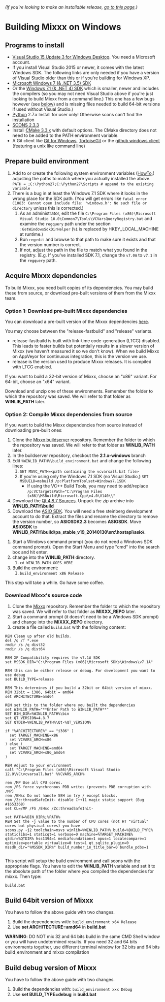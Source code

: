 *(If you're looking to make an installable release, [go to this
page](Build%20Windows%20installer).)*

# Building Mixxx on Windows

## Programs to install

  - [Visual Studio 15 Update 3 for Windows
    Desktop](http://www.visualstudio.com/downloads/download-visual-studio-vs).
    You need a Microsoft account.
  - If you install Visual Studio 2015 or newer, it comes with the latest
    Windows SDK. The following links are only needed if you have a
    version of Visual Studio older than this or if you're building for
    Windows XP.
  - [Microsoft Windows 7 (& .NET 3.5)
    SDK](http://www.microsoft.com/downloads/en/details.aspx?FamilyID=c17ba869-9671-4330-a63e-1fd44e0e2505&displaylang=en)
  - Or the [Windows 7.1 (& .NET 4)
    SDK](http://go.microsoft.com/fwlink/?LinkID=191420) which is
    smaller, newer and includes the compilers (so you may not need
    Visual Studio above if you're just looking to build Mixxx from a
    command line.) This one has a few bugs however (see
    [below](#Prepare-build-environment)) and is missing files needed to
    build 64-bit versions if used without Visual Studio.)
  - [Python](http://python.org/download/) 2.7.x Install for user only\!
    Otherwise scons can't find the installation
  - [SCONS 2.3.3](http://scons.org/pages/download.html)
  - Install [CMake 3.3.x](http://www.cmake.org/download) with default
    options. The CMake directory does not need to be added to the PATH
    environment variable.
  - A Git client like [Git for
    Windows](https://git-scm.com/download/win),
    [TortoiseGit](https://code.google.com/p/tortoisegit/) or the [github
    windows
    client](http://github-windows.s3.amazonaws.com/GitHubSetup.exe)
    (featuring a unix like command line)

## Prepare build environment

1.  Add to or create the following system environment variables
    ([HowTo](http://www.chem.gla.ac.uk/~louis/software/faq/q1.html),)
    adjusting the paths to match where you actually installed the above.
    `PATH = ;C:\Python27;C:\Python27\Scripts # append to the existing
    variable
    `
2.  There is a bug in at least the Windows 7.1 SDK where it looks in the
    wrong place for the SDK path. (You will get errors like `fatal error
    C1083: Cannot open include file: 'windows.h': No such file or
    directory` unless this is corrected.)
    1.  As an administrator, edit the file `C:\Program Files
        (x86)\Microsoft Visual
        Studio 10.0\Common7\Tools\VCVarsQueryRegistry.bat` and examine
        the `regquery` path under the section `:GetWindowsSdkDirHelper`
        (`%1` is replaced by HKEY\_LOCAL\_MACHINE at runtime.)
    2.  Run `regedit` and browse to that path to make sure it exists and
        that the version number is correct.
    3.  If not, adjust the path in the file to match what you found in
        the registry. (E.g. If you've installed SDK 7.1, change the
        `v7.0A` to `v7.1` in the `regquery` path.

## Acquire Mixxx dependencies

To build Mixxx, you need built copies of its dependencies. You may build
these from source, or download pre-built versions of them from the Mixxx
team.

### Option 1: Download pre-built Mixxx dependencies

You can download a pre-built version of the Mixxx dependencies
[here](http://downloads.mixxx.org/builds/appveyor/environments/2.1/).

You may choose between the "release-fastbuild" and "release" variants.

  - release-fastbuild is built with link-time code-generation (LTCG)
    disabled. This leads to faster builds but potentially results in a
    slower version of Mixxx (we haven't measured it so we don't know).
    When we build Mixxx on AppVeyor for continuous integration, this is
    the version we use.
  - release is the version used to produce Mixxx releases. It is
    compiled with LTCG enabled. 

If you want to build a 32-bit version of Mixxx, choose an "x86" variant.
For 64-bit, choose an "x64" variant.

Download and unzip one of these environments. Remember the folder to
which the repository was saved. We will refer to that folder as
**WINLIB\_PATH** later.

### Option 2: Compile Mixxx dependencies from source

If you want to build the Mixxx dependencies from source instead of
downloading pre-built ones:

1.  Clone the [Mixxx
    buildserver](https://github.com/mixxxdj/buildserver/tree/2.1.x-windows)
    repository. Remember the folder to which the repository was saved.
    We will refer to that folder as **WINLIB\_PATH** later.
2.  In the buildserver repository, checkout the **2.1.x-windows** branch
3.  Edit `%WINLIB_PATH%\build_environment.bat` and change the following
    lines:
    1.  `SET MSVC_PATH=<path containing the vcvarsall.bat file>`
    2.  If you're using only the Windows 7.1 SDK (no Visual Studio,)
        `SET MSBUILD=msbuild /p:PlatformToolset=Windows7.1SDK`
          - If using the VC++ Build Tools, you may need to add/replace
            `/p:VCTargetsPath="C:\Program Files
            (x86)\MSBuild\Microsoft.Cpp\v4.0\V140\\"`
4.  Download the [Qt 4.8.7
    Sources](http://download.qt-project.org/official_releases/qt/4.8/4.8.7/qt-everywhere-opensource-src-4.8.7.zip).
    Unpack the zip archive into **WINLIB\_PATH\\build**
5.  Download the [ASIO
    SDK](http://www.steinberg.net/en/company/developers.html). You will
    need a free steinberg development account to do that. Extract the
    files and rename the directory to remove the version number, so
    **ASIOSDK2.3** becomes **ASIOSDK**. Move **ASIOSDK** to
    **WINLIB\_PATH\\build\\pa\_stable\_v19\_20140130\\src\\hostapi\\asio\\**.

<!-- end list -->

1.  Start a Windows command prompt (you do not need a Windows SDK
    command prompt). Open the Start Menu and type "cmd" into the search
    box and hit enter. 
2.  change into the **WINLIB\_PATH** directory.
    1.  `cd WINLIB_PATH_GOES_HERE`
3.  Build the environment:
    1.  `build_environment x86 Release`

This step will take a while. Go have some coffee.

### Download Mixxx's source code

1.  Clone the [Mixxx](https://github.com/mixxxdj/mixxx.git) repository.
    Remember the folder to which the repository was saved. We will refer
    to that folder as **MIXXX\_REPO** later.
2.  Start a command prompt (it doesn't need to be a Windows SDK prompt)
    and change into the **MIXXX\_REPO** directory.
3.  create a file called `build.bat` with the following content:

<!-- end list -->

``` 
REM Clean up after old builds.
del /q /f *.exe
rmdir /s /q dist32
rmdir /s /q dist64

REM XP Compatibility requires the v7.1A SDK
set MSSDK_DIR="C:\Program Files (x86)\Microsoft SDKs\Windows\v7.1A"

REM this can be either release or debug. For development you want to use debug
set BUILD_TYPE=release

REM This determines if you build a 32bit or 64bit version of mixxx. 
REM 32bit = i386, 64bit = amd64
set ARCHITECTURE=amd64

REM set this to the folder where you built the dependencies
set WINLIB_PATH="**Enter Path to WINLIB_PATH**"
SET BIN_DIR=%WINLIB_PATH%\bin
set QT_VERSION=4.8.7
SET QTDIR=%WINLIB_PATH%\Qt-%QT_VERSION%

if "%ARCHITECTURE%" == "i386" (
  set TARGET_MACHINE=x86
  set VCVARS_ARCH=x86
) else ( 
  set TARGET_MACHINE=amd64
  set VCVARS_ARCH=x86_amd64
)

REM Adjust to your environment
call "C:\Program Files (x86)\Microsoft Visual Studio 12.0\VC\vcvarsall.bat" %VCVARS_ARCH%

rem /MP Use all CPU cores.
rem /FS force synchronous PDB writes (prevents PDB corruption with /MP)
rem /EHsc Do not handle SEH in try / except blocks.
rem /Zc:threadSafeInit- disable C++11 magic static support (Bug #1653368)
set CL=/MP /FS /EHsc /Zc:threadSafeInit-

set PATH=%BIN_DIR%;%PATH%
REM Set the -j value to the number of CPU cores (not HT "virtual" cores but physical cores) you have
scons.py -j2 toolchain=msvs winlib=%WINLIB_PATH% build=%BUILD_TYPE% staticlibs=1 staticqt=1 verbose=0 machine=%TARGET_MACHINE% qtdir=%QTDIR% hss1394=1 mediafoundation=1 opus=1 localecompare=1 optimize=portable virtualize=0 test=1 qt_sqlite_plugin=0 mssdk_dir="%MSSDK_DIR%" build_number_in_title_bar=0 bundle_pdbs=1
 
```

This script will setup the build environment and call scons with the
appropriate flags. You have to edit the **WINLIB\_PATH** variable and
set it to the absolute path of the folder where you compiled the
dependencies for mixxx. Then type:

    build.bat

## Build 64bit version of Mixxx

You have to follow the above guide with two changes.

1.  Build the dependencies with: `build_environment x64 Release`
2.  Use **set ARCHITECTURE=amd64** in **build.bat**

**WARNING**: DO NOT mix 32 and 64 bits build in the same CMD Shell
window or you will have undetermined results. If you need 32 and 64 bits
environments together, use different terminal window for 32 bits and 64
bits build\_environment and mixxx compilation

## Build debug version of Mixxx

You have to follow the above guide with two changes.

1.  Build the dependencies with: `build_environment xxx Debug`
2.  Use **set BUILD\_TYPE=debug** in **build.bat**
